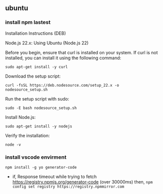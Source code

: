 ## ubuntu

### install npm lastest

Installation Instructions (DEB)

Node.js 22.x:
Using Ubuntu (Node.js 22)

Before you begin, ensure that curl is installed on your system. If curl is not installed, you can install it using the following command:

`sudo apt-get install -y curl`

Download the setup script:

`curl -fsSL https://deb.nodesource.com/setup_22.x -o nodesource_setup.sh`

Run the setup script with sudo:

`sudo -E bash nodesource_setup.sh`

Install Node.js:

`sudo apt-get install -y nodejs`

Verify the installation:

`node -v`

### install vscode envirment

`npm install -g yo generator-code`

- if, Response timeout while trying to fetch https://registry.npmjs.org/generator-code (over 30000ms)
then, `npm config set registry https://registry.npmmirror.com`